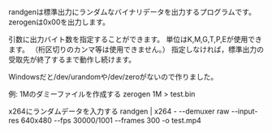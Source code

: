 ﻿randgenは標準出力にランダムなバイナリデータを出力するプログラムです。
zerogenは0x00を出力します。

引数に出力バイト数を指定することができます。
単位はK,M,G,T,P,Eが使用できます。
（桁区切りのカンマ等は使用できません。）
指定しなければ，標準出力の受取先が終了するまで動作し続けます。

Windowsだと/dev/urandomや/dev/zeroがないので作りました。


例:
1Mのダミーファイルを作成する
zerogen 1M > test.bin

x264にランダムデータを入力する
randgen | x264 - --demuxer raw --input-res 640x480 --fps 30000/1001 --frames 300 -o test.mp4
